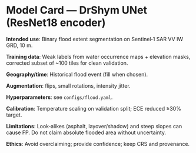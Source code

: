 # Model Card — DrShym UNet (ResNet18 encoder)

**Intended use**: Binary flood extent segmentation on Sentinel‑1 SAR VV IW GRD, 10 m.

**Training data**: Weak labels from water occurrence maps + elevation masks, corrected subset of ~100 tiles for clean validation.

**Geography/time**: Historical flood event (fill when chosen).

**Augmentation**: flips, small rotations, intensity jitter.

**Hyperparameters**: see `configs/flood.yaml`.

**Calibration**: Temperature scaling on validation split; ECE reduced ≥30% target.

**Limitations**: Look‑alikes (asphalt, layover/shadow) and steep slopes can cause FP. Do not claim absolute flooded area without uncertainty.

**Ethics**: Avoid overclaiming; provide confidence; keep CRS and provenance.
